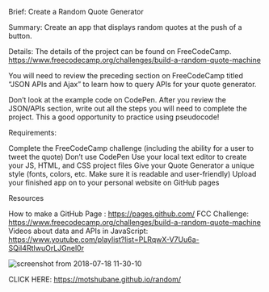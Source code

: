 Brief: Create a Random Quote Generator

Summary:
Create an app that displays random quotes at the push of a button.

Details:
The details of the project can be found on FreeCodeCamp.
https://www.freecodecamp.org/challenges/build-a-random-quote-machine

You will need to review the preceding section on FreeCodeCamp titled “JSON APIs and Ajax” to learn how to query APIs for your quote generator.

Don’t look at the example code on CodePen. After you review the JSON/APIs section, write out all the steps you will need to complete the project. This a good opportunity to practice using pseudocode!

Requirements:

Complete the FreeCodeCamp challenge (including the ability for a user to tweet the quote)
Don’t use CodePen
Use your local text editor to create your JS, HTML, and CSS project files
Give your Quote Generator a unique style (fonts, colors, etc. Make sure it is readable and user-friendly)
Upload your finished app on to your personal website on GitHub pages 


Resources

How to make a GitHub Page : https://pages.github.com/
FCC Challenge: https://www.freecodecamp.org/challenges/build-a-random-quote-machine 
Videos about data and APIs in JavaScript: https://www.youtube.com/playlist?list=PLRqwX-V7Uu6a-SQiI4RtIwuOrLJGnel0r



![screenshot from 2018-07-18 11-30-10](https://user-images.githubusercontent.com/33928691/42872756-0f2bb086-8a7e-11e8-8a24-16b4ac9970c9.png)


CLICK HERE: https://motshubane.github.io/random/
